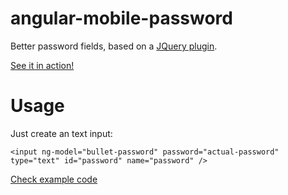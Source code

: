 # angular-mobile-password
Better password fields, based on a [JQuery plugin](http://www.jqueryscript.net/form/iOS-Like-Plain-Text-Input-of-Password-with-jQuery-mobilePassword-Plugin.html).

[See it in action!](http://biancarosa.com.br/angular-mobile-password-example/)

# Usage
Just create an text input:
```
<input ng-model="bullet-password" password="actual-password" type="text" id="password" name="password" />
```
[Check example code](https://github.com/biancarosa/angular-mobile-password-example)
